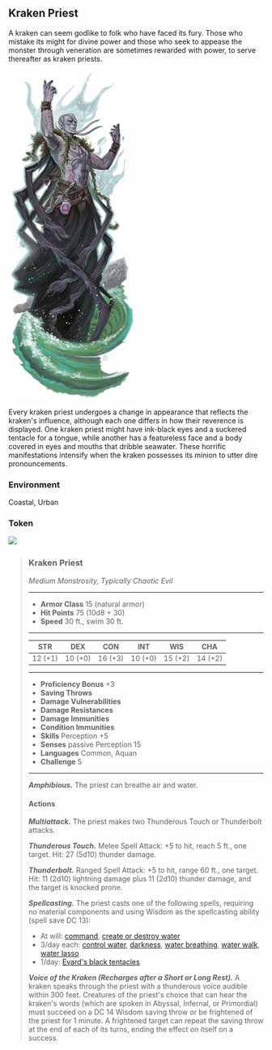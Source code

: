 ## Kraken Priest
A kraken can seem godlike to folk who have faced its fury. Those who mistake its might for divine power and those who seek to appease the monster through veneration are sometimes rewarded with power, to serve thereafter as kraken priests.

![](KrakenPriest.png)

Every kraken priest undergoes a change in appearance that reflects the kraken's influence, although each one differs in how their reverence is displayed. One kraken priest might have ink-black eyes and a suckered tentacle for a tongue, while another has a featureless face and a body covered in eyes and mouths that dribble seawater. These horrific manifestations intensify when the kraken possesses its minion to utter dire pronouncements.

### Environment
Coastal, Urban

### Token
![](KrakenPriest-Token.png)

>### Kraken Priest
>*Medium Monstrosity, Typically Chaotic Evil*
>___
>- **Armor Class** 15 (natural armor)
>- **Hit Points** 75 (10d8 + 30)
>- **Speed** 30 ft., swim 30 ft.
>___
>|**STR**|**DEX**|**CON**|**INT**|**WIS**|**CHA**|
>|:---:|:---:|:---:|:---:|:---:|:---:|
>|12 (+1)|10 (+0)|16 (+3)|10 (+0)|15 (+2)|14 (+2)|
>
>___
>- **Proficiency Bonus** +3
>- **Saving Throws** 
>- **Damage Vulnerabilities** 
>- **Damage Resistances** 
>- **Damage Immunities** 
>- **Condition Immunities** 
>- **Skills** Perception +5
>- **Senses** passive Perception 15
>- **Languages** Common, Aquan
>- **Challenge** 5
>___
>***Amphibious.*** The priest can breathe air and water.
>
>#### Actions
>***Multiattack.*** The priest makes two Thunderous Touch or Thunderbolt attacks.
>
>***Thunderous Touch.*** Melee Spell Attack: +5 to hit, reach 5 ft., one target. Hit: 27 (5d10) thunder damage.
>
>***Thunderbolt.*** Ranged Spell Attack: +5 to hit, range 60 ft., one target. Hit: 11 (2d10) lightning damage plus 11 (2d10) thunder damage, and the target is knocked prone.
>
>***Spellcasting.*** The priest casts one of the following spells, requiring no material components and using Wisdom as the spellcasting ability (spell save DC 13):
>
>* At will: [command](../Magic/Spells/command.md), [create or destroy water](../Magic/Spells/create-or-destroy-water.md)
>* 3/day each: [control water](../Magic/Spells/control-water.md), [darkness](../Magic/Spells/darkness.md), [water breathing](../Magic/Spells/water-breathing.md), [water walk](../Magic/Spells/water-walk.md), [water lasso](../Magic/Spells/water-lasso.md)
>* 1/day: [Evard's black tentacles](../Magic/Spells/evards-black-tentacles.md)
>
>***Voice of the Kraken (Recharges after a Short or Long Rest).*** A kraken speaks through the priest with a thunderous voice audible within 300 feet. Creatures of the priest's choice that can hear the kraken's words (which are spoken in Abyssal, Infernal, or Primordial) must succeed on a DC 14 Wisdom saving throw or be frightened of the priest for 1 minute. A frightened target can repeat the saving throw at the end of each of its turns, ending the effect on itself on a success.
>
